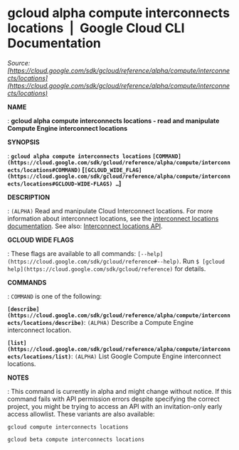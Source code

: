 # gcloud alpha compute interconnects locations  |  Google Cloud CLI Documentation

*Source: [https://cloud.google.com/sdk/gcloud/reference/alpha/compute/interconnects/locations](https://cloud.google.com/sdk/gcloud/reference/alpha/compute/interconnects/locations)*

**NAME**

: **gcloud alpha compute interconnects locations - read and manipulate Compute Engine interconnect locations**

**SYNOPSIS**

: **`gcloud alpha compute interconnects locations` `[COMMAND](https://cloud.google.com/sdk/gcloud/reference/alpha/compute/interconnects/locations#COMMAND)` [`[GCLOUD_WIDE_FLAG](https://cloud.google.com/sdk/gcloud/reference/alpha/compute/interconnects/locations#GCLOUD-WIDE-FLAGS) …`]**

**DESCRIPTION**

: `(ALPHA)` Read and manipulate Cloud Interconnect locations.
For more information about interconnect locations, see the [interconnect
locations documentation](https://cloud.google.com//network-connectivity/docs/interconnect/concepts/colocation-facilities).
See also: [Interconnect
locations API](https://cloud.google.com/compute/docs/reference/rest/v1/interconnectLocations).

**GCLOUD WIDE FLAGS**

: These flags are available to all commands: `[--help](https://cloud.google.com/sdk/gcloud/reference#--help)`.
Run `$ [gcloud help](https://cloud.google.com/sdk/gcloud/reference)` for details.

**COMMANDS**

: ``COMMAND`` is one of the following:

**`[describe](https://cloud.google.com/sdk/gcloud/reference/alpha/compute/interconnects/locations/describe)`**:
`(ALPHA)` Describe a Compute Engine interconnect location.

**`[list](https://cloud.google.com/sdk/gcloud/reference/alpha/compute/interconnects/locations/list)`**:
`(ALPHA)` List Google Compute Engine interconnect locations.

**NOTES**

: This command is currently in alpha and might change without notice. If this
command fails with API permission errors despite specifying the correct project,
you might be trying to access an API with an invitation-only early access
allowlist. These variants are also available:

```
gcloud compute interconnects locations
```

```
gcloud beta compute interconnects locations
```